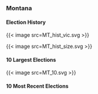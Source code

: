 ### Montana

#### Election History
{{< image src=MT_hist_vic.svg >}}

{{< image src=MT_hist_size.svg >}}

#### 10 Largest Elections
{{< image src=MT_10.svg >}}

#### 10 Most Recent Elections

